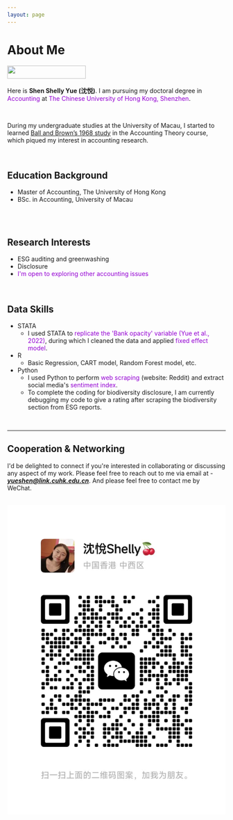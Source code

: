 ```yaml
---
layout: page
---
```


# About Me

<img src="https://shenyue0324.github.io/images/zhiyezhao2024.jpg" class="floatpic" width="60%" height="30px" />

<br>

Here is **Shen Shelly Yue (沈悦)**. I am pursuing my doctoral degree in <font color='DarkViolet'>Accounting</font> at <font color='DarkViolet'>The Chinese University of Hong Kong, Shenzhen</font>. 

<br>

During my undergraduate studies at the University of Macau, I started to learned [Ball and Brown’s 1968 study](https://www.taylorfrancis.com/chapters/edit/10.4324/9780203067024-3/empirical-evaluation-accounting-income-numbers-ray-ball-philip-brown) in the Accounting Theory course, which piqued my interest in accounting research. 

<br>

## Education Background

- Master of Accounting, The University of Hong Kong
- BSc. in Accounting, University of Macau
<br>
<br>

## Research Interests

- ESG auditing and greenwashing
- Disclosure
- <font color='DarkViolet'>I'm open to exploring other accounting issues</font>
<br>

## Data Skills

- STATA
  - I used STATA to <font color='DarkViolet'>replicate the 'Bank opacity' variable (Yue et al., 2022)</font>, during which I cleaned the data and applied <font color='DarkViolet'>fixed effect model</font>.
- R
  - Basic Regression, CART model, Random Forest model, etc.
- Python
  - I used Python to perform <font color='DarkViolet'>web scraping</font> (website: Reddit) and extract social media's <font color='DarkViolet'>sentiment index</font>.
  - To complete the coding for biodiversity disclosure, I am currently debugging my code to give a rating after scraping the biodiversity section from ESG reports.
<br>

---

## Cooperation & Networking

I'd be delighted to connect if you're interested in collaborating or discussing any aspect of my work. Please feel free to reach out to me via email at - ***yueshen@link.cuhk.edu.cn***. And please feel free to contact me by WeChat.

<br>

<div class="third">
<img src="/images/wechat.yueshen.jpg">
</div>
<br>

